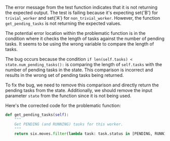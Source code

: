 The error message from the test function indicates that it is not returning the expected output. The test is failing because it's expecting set{'B'} for `trivial_worker` and set{'A'} for `non_trivial_worker`. However, the function `get_pending_tasks` is not returning the expected values.

The potential error location within the problematic function is in the condition where it checks the length of tasks against the number of pending tasks. It seems to be using the wrong variable to compare the length of tasks.

The bug occurs because the condition `if len(self.tasks) < state.num_pending_tasks():` is comparing the length of `self.tasks` with the number of pending tasks in the state. This comparison is incorrect and results in the wrong set of pending tasks being returned.

To fix the bug, we need to remove this comparison and directly return the pending tasks from the state. Additionally, we should remove the input parameter `state` from the function since it is not being used.

Here's the corrected code for the problematic function:

```python
def get_pending_tasks(self):
    """
    Get PENDING (and RUNNING) tasks for this worker.
    """
    return six.moves.filter(lambda task: task.status in [PENDING, RUNNING], self.tasks)
```